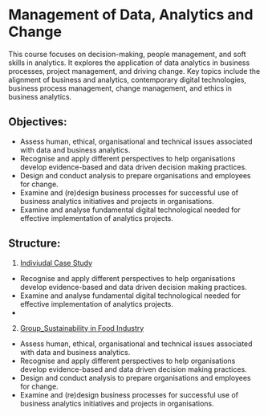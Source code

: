 # Management of Data, Analytics and Change
This course focuses on decision-making, people management, and soft skills in analytics. It explores the application of data analytics in business processes, project management, and driving change. Key topics include the alignment of business and analytics, contemporary digital technologies, business process management, change management, and ethics in business analytics. 

## Objectives:
- Assess human, ethical, organisational and technical issues associated with data and business analytics.
- Recognise and apply different perspectives to help organisations develop evidence-based and data driven decision making practices.
- Design and conduct analysis to prepare organisations and employees for change.
- Examine and (re)design business processes for successful use of business analytics initiatives and projects in organisations.
- Examine and analyse fundamental digital technological needed for effective implementation of analytics projects.

## Structure:
1. [Indiviudal Case Study](https://github.com/VivianNg9/Master-of-Business-Analytics_Portfolio-/blob/main/BUSA8030_Management%20of%20Data%2C%20Analytics%20and%20Change/Individual%20Case%20Study.pdf)
- Recognise and apply different perspectives to help organisations develop evidence-based and data driven decision making practices.
- Examine and analyse fundamental digital technological needed for effective implementation of analytics projects.
- 
2. [Group_Sustainability in Food Industry](https://github.com/VivianNg9/Master-of-Business-Analytics_Portfolio-/blob/main/BUSA8030_Management%20of%20Data%2C%20Analytics%20and%20Change/Group_Sustainability%20in%20Food%20Industry.pdf)
- Assess human, ethical, organisational and technical issues associated with data and business analytics.
- Recognise and apply different perspectives to help organisations develop evidence-based and data driven decision making practices.
- Design and conduct analysis to prepare organisations and employees for change.
- Examine and (re)design business processes for successful use of business analytics initiatives and projects in organisations.
